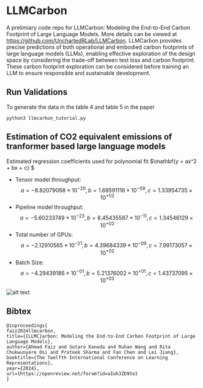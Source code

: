 # LLMCarbon
A prelimiary code repo for LLMCarbon: Modeling the End-to-End Carbon Footprint of Large Language Models. More details can be viewed at https://github.com/UnchartedRLab/LLMCarbon. LLMCarbon provides precise predictions of both operational and embodied carbon footprints of large language models (LLMs), enabling effective exploration of the design space by considering the trade-off between test loss and carbon footprint. These carbon footprint exploration can be considered before training an LLM to ensure responsible and sustainable development.

## Run Validations
To generate the data in the table 4 and table 5 in the paper
```
python3 llmcarbon_tutorial.py
```

## Estimation of CO2 equivalent emissions of tranformer based large language models
Estimated regression coefficients used for polynomial fit  $\mathbf{y = ax^2 + bx + c} $
- Tensor model throughput: $$a= -8.82079068\times 10^{-20},  b= 1.68591116\times 10^{-09},  c= 1.33954735\times 10^{+02}$$
- Pipeline model throughput: $$a= -5.60233749\times 10^{-23},  b= 8.45435587\times 10^{-11},  c= 1.34546129\times 10^{+02}$$
- Total number of GPUs: $$a= -2.12910565\times 10^{-21},  b= 4.39684339\times 10^{-09},  c=7.99173057\times 10^{+02}$$
- Batch Size: $$a = -4.29439186\times 10^{-01},  b= 5.21376002\times 10^{+01},  c= 1.43737095\times 10^{+03}$$

![alt text](https://github.com/SotaroKaneda/MLCarbon/blob/main/img/ml_para_set_1.jpg)

## Bibtex

```
@inproceedings{
faiz2024llmcarbon,
title={{LLMC}arbon: Modeling the End-to-End Carbon Footprint of Large Language Models},
author={Ahmad Faiz and Sotaro Kaneda and Ruhan Wang and Rita Chukwunyere Osi and Prateek Sharma and Fan Chen and Lei Jiang},
booktitle={The Twelfth International Conference on Learning Representations},
year={2024},
url={https://openreview.net/forum?id=aIok3ZD9to}
}
```

